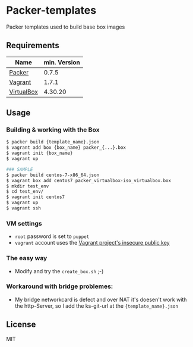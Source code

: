 Packer-templates
======

Packer templates used to build base box images

Requirements
-----

Name        | min. Version  | 
------------|---------------|
[Packer]    | 0.7.5         | 
[Vagrant]   | 1.7.1         | 
[VirtualBox]| 4.30.20       | 

Usage
-----

### Building & working with the Box
```sh
$ packer build {template_name}.json
$ vagrant add box {box_name} packer_{...}.box
$ vagrant init {box_name}
$ vagrant up
```

	
```sh
### SAMPLE
$ packer build centos-7-x86_64.json
$ vagrant box add centos7 packer_virtualbox-iso_virtualbox.box
$ mkdir test_env
$ cd test_env/
$ vagrant init centos7
$ vagrant up
$ vagrant ssh
```

### VM settings

  - `root` password is set to `puppet`
  - `vagrant` account uses the [Vagrant project's insecure public key](https://github.com/mitchellh/vagrant/tree/master/keys)

### The easy way
  - Modify and try the `create_box.sh` ;-)

### Workaround with bridge problemes:
  - My bridge networkcard is defect and over NAT it's doesen't work with the http-Server, so I add the ks-git-url at the `{template_name}.json`

License
------
MIT


[Vagrant]:https://www.vagrantup.com/
[Packer]:https://www.packer.io/
[VirtualBox]:https://www.virtualbox.org/